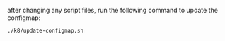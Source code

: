 after changing any script files, run the following command to update the configmap:
```
./k8/update-configmap.sh
```
